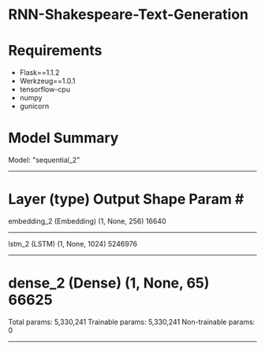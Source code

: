 # RNN-Shakespeare-Text-Generation

# Requirements
- Flask==1.1.2
- Werkzeug==1.0.1
- tensorflow-cpu
- numpy
- gunicorn

# Model Summary

Model: "sequential_2"
_________________________________________________________________
Layer (type)                 Output Shape              Param #   
=================================================================
embedding_2 (Embedding)      (1, None, 256)            16640     
_________________________________________________________________
lstm_2 (LSTM)                (1, None, 1024)           5246976   
_________________________________________________________________
dense_2 (Dense)              (1, None, 65)             66625     
=================================================================
Total params: 5,330,241
Trainable params: 5,330,241
Non-trainable params: 0
_________________________________________________________________
